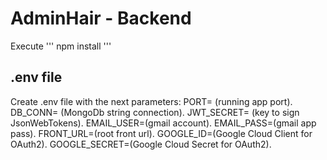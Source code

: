 # AdminHair - Backend

Execute ''' npm install '''

## .env file

Create .env file with the next parameters:
PORT= (running app port).
DB_CONN= (MongoDb string connection).
JWT_SECRET= (key to sign JsonWebTokens).
EMAIL_USER=(gmail account).
EMAIL_PASS=(gmail app pass).
FRONT_URL=(root front url).
GOOGLE_ID=(Google Cloud Client for OAuth2).
GOOGLE_SECRET=(Google Cloud Secret for OAuth2).